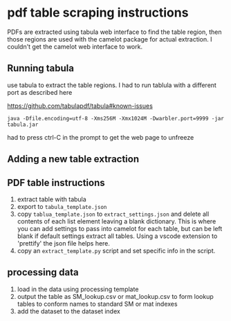 # pdf table scraping instructions

PDFs are extracted using tabula web interface to find the table region, then those regions are used with the camelot package for actual extraction. I couldn't get the camelot web interface to work. 

## Running tabula

use tabula to extract the table regions. I had to run tablula with a different port as described here

https://github.com/tabulapdf/tabula#known-issues

`java -Dfile.encoding=utf-8 -Xms256M -Xmx1024M -Dwarbler.port=9999 -jar tabula.jar`

had to press ctrl-C in the prompt to get the web page to unfreeze

## Adding a new table extraction

## PDF table instructions



1. extract table with tabula
2. export to `tabula_template.json`
3. copy `tablua_template.json` to `extract_settings.json` and delete all contents of each list element leaving a blank dictionary. This is where you can add settings to pass into camelot for each table, but can be left blank if default settings extract all tables. Using a vscode extension to 'prettify' the json file helps here. 
4. copy an `extract_template.py` script and set specific info in the script. 


## processing data

1. load in the data using processing template
2. output the table as SM_lookup.csv or mat_lookup.csv to form lookup tables to conform names to standard SM or mat indexes
3. add the dataset to the dataset index